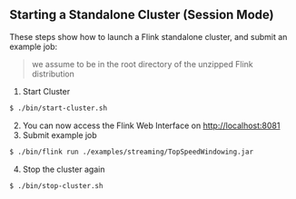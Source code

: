 ## Starting a Standalone Cluster (Session Mode)

These steps show how to launch a Flink standalone cluster, and submit an example job:

> we assume to be in the root directory of the unzipped Flink distribution

1. Start Cluster

```bash 
$ ./bin/start-cluster.sh
```

2. You can now access the Flink Web Interface on [http://localhost:8081]()
3. Submit example job

```bash
$ ./bin/flink run ./examples/streaming/TopSpeedWindowing.jar
```

4. Stop the cluster again

```bash
$ ./bin/stop-cluster.sh
```